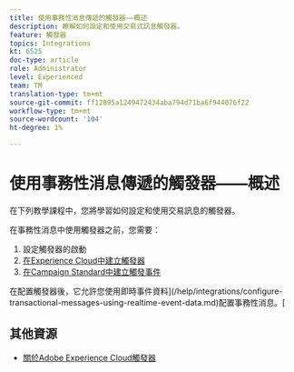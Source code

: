 ```yaml
---
title: 使用事務性消息傳遞的觸發器——概述
description: 瞭解如何設定和使用交易式訊息觸發器。
feature: 觸發器
topics: Integrations
kt: 6525
doc-type: article
role: Administrator
level: Experienced
team: TM
translation-type: tm+mt
source-git-commit: ff12895a1249472434aba794d71ba6f944076f22
workflow-type: tm+mt
source-wordcount: '104'
ht-degree: 1%

---
```



# 使用事務性消息傳遞的觸發器——概述

在下列教學課程中，您將學習如何設定和使用交易訊息的觸發器。

在事務性消息中使用觸發器之前，您需要：

1. 設定觸發器的啟動
2. [在Experience Cloud中建立觸發器](/help/integrations/create-a-trigger-in-experience-cloud.md)
3. [在Campaign Standard中建立觸發事件](/help/integrations/create-a-trigger-event.md)

在配置觸發器後，它允許您使用即時事件資料](/help/integrations/configure-transactional-messages-using-realtime-event-data.md)配置事務性消息。[

## 其他資源

* [關於Adobe Experience Cloud觸發器](https://experienceleague.adobe.com/docs/campaign-standard/using/integrating-with-adobe-cloud/working-with-campaign-and-triggers/about-adobe-experience-cloud-triggers.html?lang=en#integrating-with-adobe-cloud)
